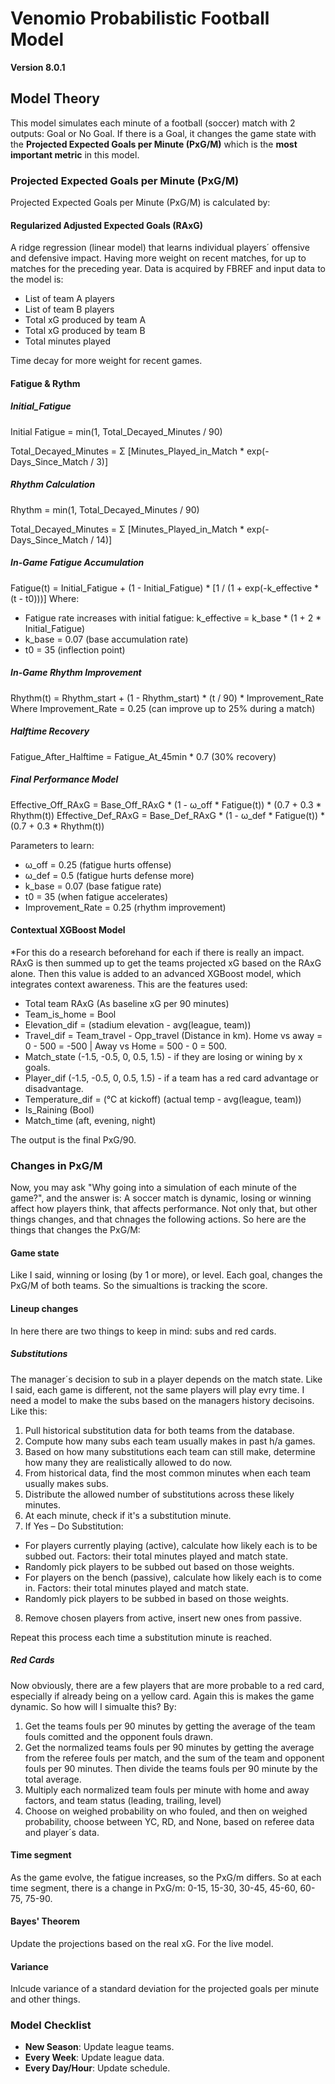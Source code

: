 # Venomio Probabilistic Football Model
**Version 8.0.1**

## Model Theory  
This model simulates each minute of a football (soccer) match with 2 outputs: Goal or No Goal. If there is a Goal, it changes the game state with the **Projected Expected Goals per Minute (PxG/M)** which is the **most important metric** in this model.

### Projected Expected Goals per Minute (PxG/M)
Projected Expected Goals per Minute (PxG/M) is calculated by:
#### Regularized Adjusted Expected Goals (RAxG)
A ridge regression (linear model) that learns individual players´ offensive and defensive impact. Having more weight on recent matches, for up to matches for the preceding year. Data is acquired by FBREF and input data to the model is:
- List of team A players
- List of team B players
- Total xG produced by team A
- Total xG produced by team B
- Total minutes played

Time decay for more weight for recent games.

#### Fatigue & Rythm
##### Initial_Fatigue
Initial Fatigue = min(1, Total_Decayed_Minutes / 90)

Total_Decayed_Minutes = Σ [Minutes_Played_in_Match * exp(-Days_Since_Match / 3)]

##### Rhythm Calculation
Rhythm = min(1, Total_Decayed_Minutes / 90)

Total_Decayed_Minutes = Σ [Minutes_Played_in_Match * exp(-Days_Since_Match / 14)]

##### In-Game Fatigue Accumulation
Fatigue(t) = Initial_Fatigue + (1 - Initial_Fatigue) * [1 / (1 + exp(-k_effective * (t - t0)))]
Where:
- Fatigue rate increases with initial fatigue: k_effective = k_base * (1 + 2 * Initial_Fatigue)
- k_base = 0.07 (base accumulation rate)
- t0 = 35 (inflection point)

#####  In-Game Rhythm Improvement
Rhythm(t) = Rhythm_start + (1 - Rhythm_start) * (t / 90) * Improvement_Rate
Where Improvement_Rate = 0.25 (can improve up to 25% during a match)

##### Halftime Recovery
Fatigue_After_Halftime = Fatigue_At_45min * 0.7 (30% recovery)

##### Final Performance Model
Effective_Off_RAxG = Base_Off_RAxG * (1 - ω_off * Fatigue(t)) * (0.7 + 0.3 * Rhythm(t))
Effective_Def_RAxG = Base_Def_RAxG * (1 - ω_def * Fatigue(t)) * (0.7 + 0.3 * Rhythm(t))

Parameters to learn:
- ω_off = 0.25 (fatigue hurts offense)
- ω_def = 0.5 (fatigue hurts defense more)
- k_base = 0.07 (base fatigue rate)
- t0 = 35 (when fatigue accelerates)
- Improvement_Rate = 0.25 (rhythm improvement)

#### Contextual XGBoost Model
*For this do a research beforehand for each if there is really an impact.
RAxG is then summed up to get the teams projected xG based on the RAxG alone. Then this value is added to an advanced XGBoost model, which integrates context awareness. This are the features used:
- Total team RAxG (As baseline xG per 90 minutes)
- Team_is_home = Bool
- Elevation_dif = (stadium elevation - avg(league, team)) 
- Travel_dif = Team_travel - Opp_travel (Distance in km). Home vs away = 0 - 500 = -500 | Away vs Home = 500 - 0 = 500.
- Match_state (-1.5, -0.5, 0, 0.5, 1.5) - if they are losing or wining by x goals.
- Player_dif (-1.5, -0.5, 0, 0.5, 1.5) - if a team has a red card advantage or disadvantage. 
- Temperature_dif = (°C at kickoff) (actual temp - avg(league, team)) 
- Is_Raining (Bool)
- Match_time (aft, evening, night)

The output is the final PxG/90. 

### Changes in PxG/M
Now, you may ask "Why going into a simulation of each minute of the game?", and the answer is: A soccer match is dynamic, losing or winning affect how players think, that affects performance. Not only that, but other things changes, and that chnages the following actions. So here are the things that changes the PxG/M:
#### Game state
Like I said, winning or losing (by 1 or more), or level. Each goal, changes the PxG/M of both teams. So the simualtions is tracking the score.
#### Lineup changes
In here there  are two things to keep in mind: subs and red cards.
##### Substitutions
The manager´s decision to sub in a player depends on the match state. Like I said, each game is different, not the same players will play evry time. I need a model to make the subs based on the managers history decisoins. Like this:
1. Pull historical substitution data for both teams from the database.
2. Compute how many subs each team usually makes in past h/a games.
3. Based on how many substitutions each team can still make, determine how many they are realistically allowed to do now.
4. From historical data, find the most common minutes when each team usually makes subs.
5. Distribute the allowed number of substitutions across these likely minutes.
6. At each minute, check if it's a substitution minute.
7. If Yes – Do Substitution:
  - For players currently playing (active), calculate how likely each is to be subbed out. Factors: their total minutes played and match state.
  - Randomly pick players to be subbed out based on those weights.
  - For players on the bench (passive), calculate how likely each is to come in. Factors: their total minutes played and match state.
  - Randomly pick players to be subbed in based on those weights.
8. Remove chosen players from active, insert new ones from passive.

Repeat this process each time a substitution minute is reached.
##### Red Cards
Now obviously, there are a few players that are more probable to a red card, especially if already being on a yellow card. Again this is makes the game dynamic. So how will I simualte this? By:
1. Get the teams fouls per 90 minutes by getting the average of the team fouls comitted and the opponent fouls drawn.
2. Get the normalized teams fouls per 90 minutes by getting the average from the referee fouls per match, and the sum of the team and opponent fouls per 90 minutes. Then divide the teams fouls per 90 minute by the total average.
3. Multiply each normalized team fouls per minute with home and away factors, and team status (leading, trailing, level)
4. Choose on weighed  probability on who fouled, and then on weighed probability, choose between YC, RD, and None, based on referee data and player´s data. 
#### Time segment
As the game evolve, the fatigue increases, so the PxG/m differs. So at each time segment, there is a change in PxG/m: 0-15, 15-30, 30-45, 45-60, 60-75, 75-90.
#### Bayes' Theorem
Update the projections based on the real xG. For the live model.
#### Variance
Inlcude variance of a standard deviation for the projected goals per minute and other things.

### Model Checklist
- **New Season**: Update league teams.
- **Every Week**: Update league data.
- **Every Day/Hour**: Update schedule.